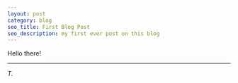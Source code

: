 ```yaml
---
layout: post
category: blog
seo_title: First Blog Post
seo_description: my first ever post on this blog
---
```


Hello there!

---

*T.*